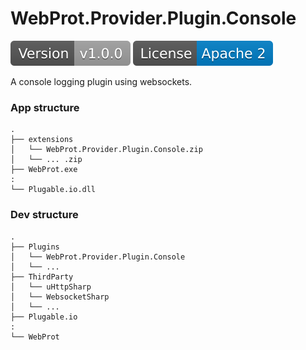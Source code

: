 WebProt.Provider.Plugin.Console
======

![](/images/version.svg) ![](/images/license.svg)

A console logging plugin using websockets.

### App structure
    .
	├── extensions
    │   └── WebProt.Provider.Plugin.Console.zip
    │   └── ... .zip
	├── WebProt.exe
	:
	└── Plugable.io.dll
	
### Dev structure
    .
	├── Plugins
    │   └── WebProt.Provider.Plugin.Console
    │   └── ...
	├── ThirdParty
    │   └── uHttpSharp
    │   └── WebsocketSharp
    │   └── ...
	├── Plugable.io
	:
	└── WebProt